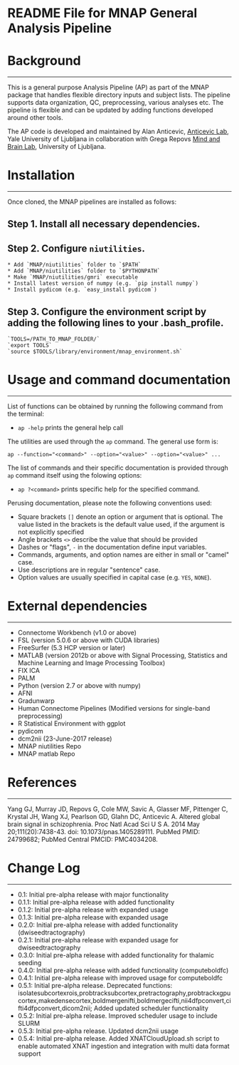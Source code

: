 # README File for MNAP General Analysis Pipeline


Background
==========
---

This is a general purpose Analysis Pipeline (AP) as part of the MNAP package that handles 
flexible directory inputs and subject lists. The pipeline supports data organization, QC, 
preprocessing, various analyses etc. The pipeline is flexible and can be updated by adding 
functions developed around other tools. 

The AP code is developed and maintained by Alan Anticevic, [Anticevic Lab], Yale 
University of Ljubljana in collaboration with Grega Repovs [Mind and Brain Lab], 
University of Ljubljana.

Installation
===============================
---

Once cloned, the MNAP pipelines are installed as follows:

Step 1. Install all necessary dependencies. 
-------

Step 2. Configure `niutilities`. 
-------

	* Add `MNAP/niutilities` folder to `$PATH`
	* Add `MNAP/niutilities` folder to `$PYTHONPATH`
	* Make `MNAP/niutilities/gmri` executable
	* Install latest version of numpy (e.g. `pip install numpy`)
	* Install pydicom (e.g. `easy_install pydicom`)

Step 3. Configure the environment script by adding the following lines to your .bash_profile.
-------

	`TOOLS=/PATH_TO_MNAP_FOLDER/`
	`export TOOLS`
	`source $TOOLS/library/environment/mnap_environment.sh`


Usage and command documentation
===============================
---

List of functions can be obtained by running the following command from the terminal: 

* `ap -help` prints the general help call

The utilities are used through the `ap` command. The general use form is:

`ap --function="<command>" --option="<value>" --option="<value>" ...`

The list of commands and their specific documentation is provided through `ap`
command itself using the folowing options:

* `ap ?<command>` prints specific help for the specified command.

Perusing documentation, please note the following conventions used:

* Square brackets `[]` denote an option or argument that is optional. The
  value listed in the brackets is the default value used, if the argument
  is not explicitly specified
* Angle brackets `<>` describe the value that should be provided
* Dashes or "flags", `-` in the documentation define input variables.
* Commands, arguments, and option names are either in small or "camel" case.
* Use descriptions are in regular "sentence" case.
* Option values are usually specified in capital case (e.g. `YES`, `NONE`).


External dependencies
=====================
---

* Connectome Workbench (v1.0 or above)
* FSL (version 5.0.6 or above with CUDA libraries)
* FreeSurfer (5.3 HCP version or later)
* MATLAB (version 2012b or above with Signal Processing, Statistics and Machine Learning and Image Processing Toolbox)
* FIX ICA
* PALM
* Python (version 2.7 or above with numpy)
* AFNI
* Gradunwarp
* Human Connectome Pipelines (Modified versions for single-band preprocessing)
* R Statistical Environment with ggplot
* pydicom
* dcm2nii (23-June-2017 release) 
* MNAP niutilities Repo
* MNAP matlab Repo


References
==========
---

Yang GJ, Murray JD, Repovs G, Cole MW, Savic A, Glasser MF, Pittenger C,
Krystal JH, Wang XJ, Pearlson GD, Glahn DC, Anticevic A. Altered global brain
signal in schizophrenia. Proc Natl Acad Sci U S A. 2014 May 20;111(20):7438-43.
doi: 10.1073/pnas.1405289111. PubMed PMID: 24799682; PubMed Central PMCID:
PMC4034208.


Change Log
============
---

* 0.1: Initial pre-alpha release with major functionality
* 0.1.1: Initial pre-alpha release with added functionality
* 0.1.2: Initial pre-alpha release with expanded usage
* 0.1.3: Initial pre-alpha release with expanded usage 
* 0.2.0: Initial pre-alpha release with added functionality (dwiseedtractography)
* 0.2.1: Initial pre-alpha release with expanded usage for dwiseedtractography
* 0.3.0: Initial pre-alpha release with added functionality for thalamic seeding
* 0.4.0: Initial pre-alpha release with added functionality (computeboldfc)
* 0.4.1: Initial pre-alpha release with improved usage for computeboldfc
* 0.5.1: Initial pre-alpha release. Deprecated functions: isolatesubcortexrois,probtracksubcortex,pretractography,probtrackxgpucortex,makedensecortex,boldmergenifti,boldmergecifti,nii4dfpconvert,cifti4dfpconvert,dicom2nii; Added updated scheduler functionality 
* 0.5.2: Initial pre-alpha release. Improved scheduler usage to include SLURM
* 0.5.3: Initial pre-alpha release. Updated dcm2nii usage
* 0.5.4: Initial pre-alpha release. Added XNATCloudUpload.sh script to enable automated XNAT ingestion and integration with multi data format support

[Mind and Brain Lab]: http://mblab.si
[Anticevic Lab]: http://anticeviclab.yale.edu
